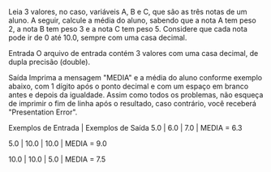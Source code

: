 Leia 3 valores, no caso, variáveis A, B e C, que são as três notas de um aluno. A seguir, calcule a média do aluno, sabendo que a nota A tem peso 2, a nota B tem peso 3 e a nota C tem peso 5. Considere que cada nota pode ir de 0 até 10.0, sempre com uma casa decimal.

Entrada
O arquivo de entrada contém 3 valores com uma casa decimal, de dupla precisão (double).

Saída
Imprima a mensagem "MEDIA" e a média do aluno conforme exemplo abaixo, com 1 dígito após o ponto decimal e com um espaço em branco antes e depois da igualdade. Assim como todos os problemas, não esqueça de imprimir o fim de linha após o resultado, caso contrário, você receberá "Presentation Error".

Exemplos de Entrada	|   Exemplos de Saída
5.0                 |
6.0                 |
7.0                 |   MEDIA = 6.3

5.0                 |
10.0                |
10.0                |   MEDIA = 9.0

10.0                |
10.0                |
5.0                 |   MEDIA = 7.5